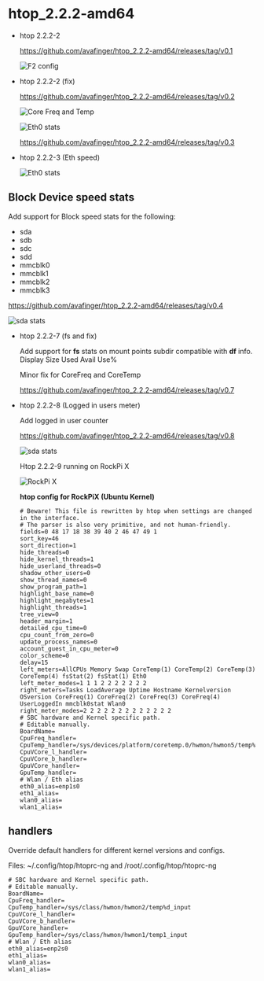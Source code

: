 # htop_2.2.2-amd64

* htop 2.2.2-2

  https://github.com/avafinger/htop_2.2.2-amd64/releases/tag/v0.1

  ![F2 config](https://github.com/avafinger/htop_2.2.2-amd64/raw/master/amd64.png)

* htop 2.2.2-2 (fix)

  https://github.com/avafinger/htop_2.2.2-amd64/releases/tag/v0.2

  ![Core Freq and Temp](https://github.com/avafinger/htop_2.2.2-amd64/raw/master/htop-core-monitor-freq-temp.png)


  ![Eth0 stats](https://github.com/avafinger/htop_2.2.2-amd64/raw/master/eth0_stats.png)


  https://github.com/avafinger/htop_2.2.2-amd64/releases/tag/v0.3

* htop 2.2.2-3 (Eth speed)

  ![Eth0 stats](https://github.com/avafinger/htop_2.2.2-amd64/raw/master/eth-stat-speed.png)


## Block Device speed stats

Add support for Block speed stats for the following:
* sda
* sdb
* sdc
* sdd
* mmcblk0
* mmcblk1
* mmcblk2
* mmcblk3

https://github.com/avafinger/htop_2.2.2-amd64/releases/tag/v0.4

![sda stats](https://github.com/avafinger/htop_2.2.2-amd64/raw/master/block_dev_stats.png)


* htop 2.2.2-7 (fs and fix)

  Add support for **fs** stats on mount points subdir compatible with **df** info.
  Display Size  Used Avail Use% 

  Minor fix for CoreFreq and CoreTemp


  https://github.com/avafinger/htop_2.2.2-amd64/releases/tag/v0.7

* htop 2.2.2-8 (Logged in users meter)

  Add logged in user counter
  
  https://github.com/avafinger/htop_2.2.2-amd64/releases/tag/v0.8
  
  ![sda stats](https://github.com/avafinger/htop_2.2.2-amd64/raw/master/htop_users.png)

  Htop 2.2.2-9 running on RockPi X
  
  ![RockPi X](https://github.com/avafinger/htop_2.2.2-amd64/raw/master/rockpix.png)
  
  **htop config for RockPiX (Ubuntu Kernel)**
  
      # Beware! This file is rewritten by htop when settings are changed in the interface.
      # The parser is also very primitive, and not human-friendly.
      fields=0 48 17 18 38 39 40 2 46 47 49 1
      sort_key=46
      sort_direction=1
      hide_threads=0
      hide_kernel_threads=1
      hide_userland_threads=0
      shadow_other_users=0
      show_thread_names=0
      show_program_path=1
      highlight_base_name=0
      highlight_megabytes=1
      highlight_threads=1
      tree_view=0
      header_margin=1
      detailed_cpu_time=0
      cpu_count_from_zero=0
      update_process_names=0
      account_guest_in_cpu_meter=0
      color_scheme=0
      delay=15
      left_meters=AllCPUs Memory Swap CoreTemp(1) CoreTemp(2) CoreTemp(3) CoreTemp(4) fsStat(2) fsStat(1) Eth0
      left_meter_modes=1 1 1 2 2 2 2 2 2 2
      right_meters=Tasks LoadAverage Uptime Hostname Kernelversion OSversion CoreFreq(1) CoreFreq(2) CoreFreq(3) CoreFreq(4) UserLoggedIn mmcblk0stat Wlan0
      right_meter_modes=2 2 2 2 2 2 2 2 2 2 2 2 2
      # SBC hardware and Kernel specific path.
      # Editable manually.
      BoardName=
      CpuFreq_handler=
      CpuTemp_handler=/sys/devices/platform/coretemp.0/hwmon/hwmon5/temp%d_input
      CpuVCore_l_handler=
      CpuVCore_b_handler=
      GpuVCore_handler=
      GpuTemp_handler=
      # Wlan / Eth alias
      eth0_alias=enp1s0
      eth1_alias=
      wlan0_alias=
      wlan1_alias=


## handlers

Override default handlers for different kernel versions and configs.

Files: ~/.config/htop/htoprc-ng and /root/.config/htop/htoprc-ng

    # SBC hardware and Kernel specific path.
    # Editable manually.
    BoardName=
    CpuFreq_handler=
    CpuTemp_handler=/sys/class/hwmon/hwmon2/temp%d_input
    CpuVCore_l_handler=
    CpuVCore_b_handler=
    GpuVCore_handler=
    GpuTemp_handler=/sys/class/hwmon/hwmon1/temp1_input
    # Wlan / Eth alias
    eth0_alias=enp2s0
    eth1_alias=
    wlan0_alias=
    wlan1_alias=


